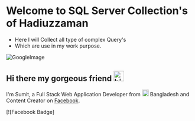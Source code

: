 # Welcome to SQL Server Collection's of Hadiuzzaman
- Here I will Collect all type of complex Query's
- Which are use in my work purpose.


![GoogleImage](https://upload.wikimedia.org/wikipedia/commons/thumb/2/2f/Google_2015_logo.svg/1200px-Google_2015_logo.svg.png)

## Hi there my gorgeous friend <img src="[assets/hello.gif](https://www.theverge.com/2022/7/28/23282447/google-android-play-store-policy-unskippable-ads-rules)" width="28px" alt="hi">

I'm Sumit, a Full Stack Web Application Developer from <img src="assets/bangladesh.png" width="18"/> Bangladesh and Content 
Creator on [Facebook](https://www.facebook.com/hadiuzzaman.sumon). 

[![Facebook Badge]
